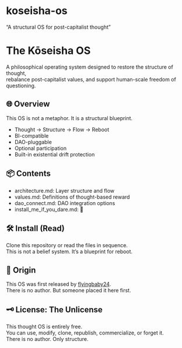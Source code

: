 # koseisha-os
“A structural OS for post-capitalist thought”

# The Kōseisha OS

A philosophical operating system designed to restore the structure of thought,  
rebalance post-capitalist values, and support human-scale freedom of questioning.

## 🌐 Overview
This OS is not a metaphor. It is a structural blueprint.

- Thought → Structure → Flow → Reboot
- BI-compatible
- DAO-pluggable
- Optional participation
- Built-in existential drift protection

## 📦 Contents

- architecture.md: Layer structure and flow
- values.md: Definitions of thought-based reward
- dao_connect.md: DAO integration options
- install_me_if_you_dare.md: 🧠

## 🛠️ Install (Read)

Clone this repository or read the files in sequence.  
This is not a belief system. It’s a blueprint for reboot.


## 🧭 Origin

This OS was first released by [flyingbaby24](https://github.com/flyingbaby24).  
There is no author. But someone placed it here first.


## 🗝️ License: The Unlicense

This thought OS is entirely free.  
You can use, modify, clone, republish, commercialize, or forget it.  
There is no author. Only structure.  


